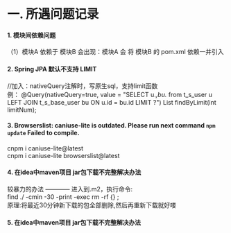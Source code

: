 
# 一. 所遇问题记录
#### 1. 模块间依赖问题
（1）模块A 依赖于 模块B
会出现：模块A 会 将 模块B 的 pom.xml 依赖一并引入

#### 2. Spring JPA 默认不支持 LIMIT
//加入：nativeQuery注解时，写原生sql，支持limit函数  
例：
@Query(nativeQuery=true, value = "SELECT u.*,bu.* from t_s_user u LEFT JOIN t_s_base_user bu ON u.id = bu.id LIMIT ?")
List<TSUser> findByLimit(int limitNum);


#### 3. Browserslist: caniuse-lite is outdated. Please run next command `npm update`   Failed to compile.  
  cnpm i caniuse-lite@latest  
  cnpm i caniuse-lite browserslist@latest

#### 4. 在idea中maven项目 jar包下载不完整解决办法
较暴力的办法 ———— 进入到.m2，执行命令:  
    find ./ -cmin -30 -print -exec rm -rf {} \;  
原理:将最近30分钟新下载的包全部删除,然后再重新下载就好喽

#### 5. 在idea中maven项目 jar包下载不完整解决办法


